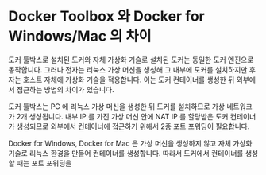 # Docker Toolbox 와 Docker for Windows/Mac 의 차이

도커 툴박스로 설치된 도커와 자체 가상화 기술로 설치된 도커는 동일한 도커 엔진으로 동작합니다. 그러나 전자는 리눅스 가상 머신을 생성해 그 내부에 도커를 설치하지만 후자는 호스트 자체에 가상화 기술을 적용합니다. 이는 도커 컨테이너를 생성한 뒤 외부에서 접근하는 방법의 차이가 있습니다. 

도커 툴박스는 PC 에 리눅스 가상 머신을 생성한 뒤 도커를 설치하므로 가상 네트워크가 2개 생성됩니다. 내부 IP 를 가진 가상 머신 안에 NAT IP 를 할당받은 도커 컨테이너가 생성되므로 외부에서 컨테이너에 접근하기 위해서 2중 포트 포워딩이 필요합니다. 

Docker for Windows, Docker for Mac 은 가상 머신을 생성하지 않고 자체 가상화 기술로 리눅스 환경을 만들어 컨테이너를 생성합니다. 따라서 도커에서 컨테이너를 생성할 때는 포트 포워딩을
<!--stackedit_data:
eyJoaXN0b3J5IjpbLTExNjY5NTkxNDZdfQ==
-->